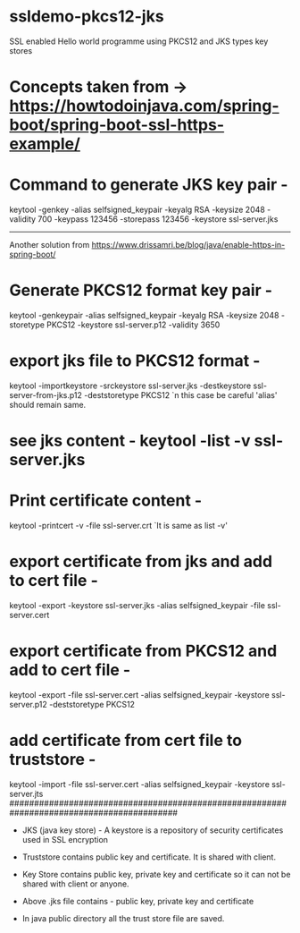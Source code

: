 # ssldemo-pkcs12-jks
SSL enabled Hello world programme using PKCS12 and JKS types key stores

# Concepts taken from -> https://howtodoinjava.com/spring-boot/spring-boot-ssl-https-example/

# Command to generate JKS key pair -
  keytool -genkey -alias selfsigned_keypair -keyalg RSA -keysize 2048 -validity 700 -keypass 123456 -storepass 123456 -keystore ssl-server.jks

------------------------------------------------------------------------------
Another solution from https://www.drissamri.be/blog/java/enable-https-in-spring-boot/
# Generate PKCS12 format key pair - 
  keytool -genkeypair -alias selfsigned_keypair -keyalg RSA -keysize 2048 -storetype PKCS12 -keystore ssl-server.p12 -validity 3650
# export jks file to PKCS12  format -
   keytool -importkeystore -srckeystore ssl-server.jks -destkeystore ssl-server-from-jks.p12 -deststoretype PKCS12
   `n this case be careful 'alias' should remain same.

# see jks content - keytool -list -v ssl-server.jks
# Print certificate content - 
  keytool -printcert -v -file ssl-server.crt `It is same as list -v'
# export certificate from jks and add to cert file - 
  keytool -export -keystore ssl-server.jks -alias selfsigned_keypair -file ssl-server.cert
# export certificate from PKCS12 and add to cert file - 
  keytool -export -file ssl-server.cert -alias selfsigned_keypair -keystore ssl-server.p12 -deststoretype PKCS12
# add certificate from cert file to truststore -
  keytool -import -file ssl-server.cert -alias selfsigned_keypair -keystore ssl-server.jts
##########################################################################################
- JKS (java key store) - A keystore is a repository of security certificates used in SSL encryption
- Truststore contains public key and certificate. It is shared with client.
- Key Store contains public key, private key and certificate so it can not be shared with client or anyone. 
- Above .jks file contains - public key, private key and certificate

- In java public directory all the trust store file are saved.
